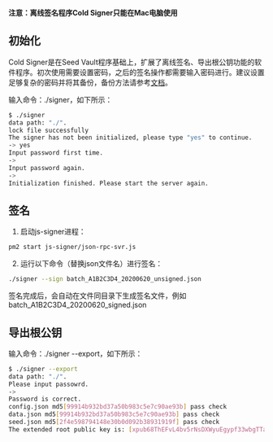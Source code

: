 
**注意：离线签名程序Cold Signer只能在Mac电脑使用**

## 初始化
Cold Signer是在Seed Vault程序基础上，扩展了离线签名、导出根公钥功能的软件程序。初次使用需要设置密码，之后的签名操作都需要输入密码进行。建议设置足够复杂的密码并将其备份，备份方法请参考[文档](seed-backup.html)。

输入命令：./signer，如下所示：
```bash
$ ./signer
data path: "./".
lock file successfully
The signer has not been initialized, please type "yes" to continue.
-> yes
Input password first time.
->
Input password again.
->
Initialization finished. Please start the server again.
```

## 签名
1. 启动js-signer进程：
```bash
pm2 start js-signer/json-rpc-svr.js
```

2. 运行以下命令（替换json文件名）进行签名：
```bash
./signer --sign batch_A1B2C3D4_20200620_unsigned.json
```
签名完成后，会自动在文件同目录下生成签名文件，例如batch_A1B2C3D4_20200620_signed.json

## 导出根公钥
输入命令：./signer --export，如下所示：
```bash
$ ./signer --export
data path: "./".
Please input passowrd.
->
Password is correct.
config.json md5[99914b932bd37a50b983c5e7c90ae93b] pass check
data.json md5[99914b932bd37a50b983c5e7c90ae93b] pass check
seed.json md5[2f4e598794148e30b0d092b38931919f] pass check
The extended root public key is: [xpub68ThEFvL4bv5rNsDXWyuEgypf33wbgTTazb4jrNLTArg9U1DA6CE2pUozSCauM4dWRhZUryuVsmfwwuBRtW9dzxtwQg3V39nw5cwZB9LUkW]
```